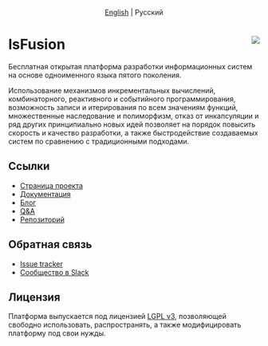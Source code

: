 <p align="center">
  <a href="https://github.com/lsfusion/platform#lsfusion-">English</a> |
  <span>Русский</span>
</p>

# lsFusion <a href="http://lsfusion.org" target="_blank"><img src="https://lsfusion.org/themes/lsfusion/assets/images/i-logo-lsfusion.svg" align="right"/></a>  

Бесплатная открытая платформа разработки информационных систем на основе одноименного языка пятого поколения.

Использование механизмов инкрементальных вычислений, комбинаторного, реактивного и событийного программирования, возможность записи и итерирования по всем значениям функций, множественные наследование и полиморфизм, отказ от инкапсуляции и ряд других принципиально новых идей позволяет на порядок повысить скорость и качество разработки, а также быстродействие создаваемых систем по сравнению с традиционными подходами.

## Ссылки

- [Страница проекта](https://ru.lsfusion.org/)
- [Документация](https://ru-documentation.lsfusion.org/)
- [Блог](https://habr.com/ru/company/lsfusion/blog/)
- [Q&A](https://ru.stackoverflow.com/questions/tagged/lsfusion)
- [Репозиторий](https://github.com/lsfusion/platform)

## Обратная связь
- [Issue tracker](https://github.com/lsfusion/platform/issues) 
- [Сообщество в Slack](https://slack.lsfusion.org)

## Лицензия

Платформа выпускается под лицензией [LGPL v3](http://www.gnu.org/licenses/lgpl-3.0.ru.html), позволяющей свободно использовать, распространять, а также модифицировать платформу под свои нужды.